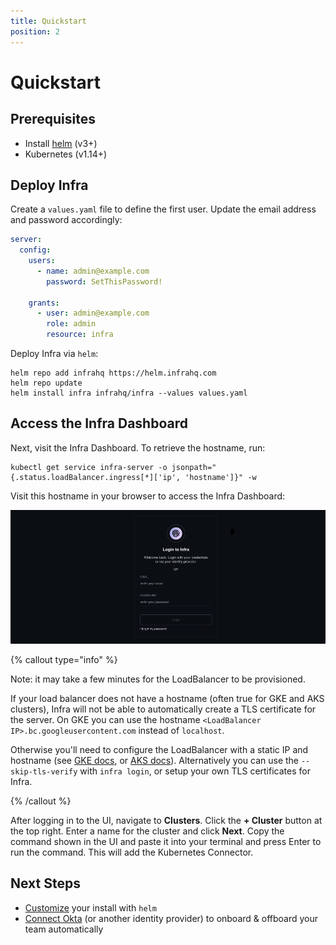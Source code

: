 ```yaml
---
title: Quickstart
position: 2
---
```


# Quickstart

## Prerequisites

- Install [helm](https://helm.sh/docs/intro/install/) (v3+)
- Kubernetes (v1.14+)

## Deploy Infra

Create a `values.yaml` file to define the first user. Update the email address and password accordingly:

```yaml
server:
  config:
    users:
      - name: admin@example.com
        password: SetThisPassword!

    grants:
      - user: admin@example.com
        role: admin
        resource: infra

```

Deploy Infra via `helm`:

```
helm repo add infrahq https://helm.infrahq.com
helm repo update
helm install infra infrahq/infra --values values.yaml
```

## Access the Infra Dashboard

Next, visit the Infra Dashboard. To retrieve the hostname, run:

```
kubectl get service infra-server -o jsonpath="{.status.loadBalancer.ingress[*]['ip', 'hostname']}" -w
```

Visit this hostname in your browser to access the Infra Dashboard:

![welcome](../images/uilogin.png)

{% callout type="info" %}

Note: it may take a few minutes for the LoadBalancer to be provisioned.

If your load balancer does not have a hostname (often true for GKE and AKS clusters), Infra will not be able to automatically create a TLS certificate for the server. On GKE you can use the hostname `<LoadBalancer IP>.bc.googleusercontent.com` instead of `localhost`.

Otherwise you'll need to configure the LoadBalancer with a static IP and hostname (see
[GKE docs](https://cloud.google.com/kubernetes-engine/docs/tutorials/configuring-domain-name-static-ip), or
[AKS docs](https://docs.microsoft.com/en-us/azure/aks/static-ip#create-a-static-ip-address)).
Alternatively you can use the `--skip-tls-verify` with `infra login`, or setup your own TLS certificates for Infra.

{% /callout %}

After logging in to the UI, navigate to **Clusters**. Click the **+ Cluster** button at the top right. Enter a name for the cluster and click **Next**. Copy the command shown in the UI and paste it into your terminal and press Enter to run the command. This will add the Kubernetes Connector. 

## Next Steps

- [Customize](../reference/helm-reference.md) your install with `helm`
- [Connect Okta](../identity-providers/okta.md) (or another identity provider) to onboard & offboard your team automatically
